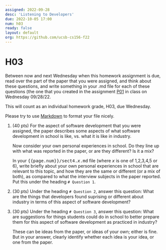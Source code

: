 ```yaml
---
assigned: 2022-09-28
desc: 'Listening to Developers'
due: 2022-10-05 17:00
num: h03
ready: false
layout: default
org: https://github.com/ucsb-cs156-f22
---
```

# H03


Between now and next Wednesday when this homework assignment is due,
read over the part of the paper that you were assigned, and think
about these questions, and write something in your .md file for each
of these questions (the one that you created in the assignment [P01]() in class on Wednesday 09/28/22.

This will count as an individual homework grade, H03, due Wednesday.

Please try to use [Markdown](https://ucsb-cs156.github.io/topics/markdown.html) to format your file nicely.

1. (40 pts) For the aspect of software development that you were assigned, the paper describes some aspects of what software development in school is like, vs.
   what it is like in industry.  

   Now consider your own personal experiences in school.  Do they line up with what was reported in the paper, or are they different?  Is it a mix?
   
   In your <tt>{{page.num}}/sect4.<i>x</i>.md</tt> file (where <tt><i>x</i></tt> is one of 1,2,3,4,5 or 6), 
   write briefly about your own personal experiences in school that are relevant to this topic, and how they are the same or different
 (or a mix of both), as compared to what the interview subjects in the paper reported.  Put this under the heading `# Question 1`.  
 
2. (30 pts) Under the heading `# Question 2`, answer this question: What are the things that developers found suprising or different about industry in terms of
   this aspect of software development?   
   
3. (30 pts) Under the heading `# Question 3`, answer this question: What are suggestions for things students could do in school to better prepare them for
   this aspect of software development as practiced in industry?  
   
   These can be ideas from the paper, or ideas of your own; either is fine.  But in your answer, clearly identify whether each idea is your idea,
   or one from the paper.



